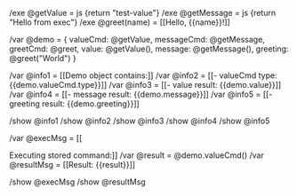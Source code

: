 /exe @getValue = js {return "test-value"}
/exe @getMessage = js {return "Hello from exec"}
/exe @greet(name) = [[Hello, {{name}}!]]

/var @demo = {
  valueCmd: @getValue,
  messageCmd: @getMessage,
  greetCmd: @greet,
  value: @getValue(),
  message: @getMessage(),
  greeting: @greet("World")
}

/var @info1 = [[Demo object contains:]]
/var @info2 = [[- valueCmd type: {{demo.valueCmd.type}}]]
/var @info3 = [[- value result: {{demo.value}}]]
/var @info4 = [[- message result: {{demo.message}}]]
/var @info5 = [[- greeting result: {{demo.greeting}}]]

/show @info1
/show @info2
/show @info3
/show @info4
/show @info5

/var @execMsg = [[

Executing stored command:]]
/var @result = @demo.valueCmd()
/var @resultMsg = [[Result: {{result}}]]

/show @execMsg
/show @resultMsg